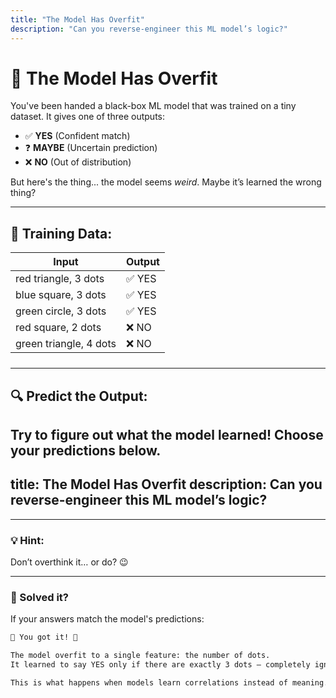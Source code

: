 ```yaml
---
title: "The Model Has Overfit"
description: "Can you reverse-engineer this ML model’s logic?"
---
```


# 🤖 The Model Has Overfit

You've been handed a black-box ML model that was trained on a tiny dataset.
It gives one of three outputs:
- ✅ **YES** (Confident match)
- ❓ **MAYBE** (Uncertain prediction)
- ❌ **NO** (Out of distribution)

But here's the thing... the model seems *weird*. Maybe it’s learned the wrong thing?

---

## 🧪 Training Data:

| Input                     | Output |
|--------------------------|--------|
| red triangle, 3 dots     | ✅ YES |
| blue square, 3 dots      | ✅ YES |
| green circle, 3 dots     | ✅ YES |
| red square, 2 dots       | ❌ NO  |
| green triangle, 4 dots   | ❌ NO  |

---

## 🔍 Predict the Output:
Try to figure out what the model learned! Choose your predictions below.
---
title: The Model Has Overfit
description: Can you reverse-engineer this ML model’s logic?
---

<script setup>
import OverfitRiddle from './.vitepress/components/OverfitRiddle.vue'
</script>

<ClientOnly>
  <OverfitRiddle />
</ClientOnly>

---

### 💡 Hint:
Don’t overthink it… or do? 😉

---

### 🧠 Solved it?
If your answers match the model's predictions:

```txt
🎉 You got it! 🎉

The model overfit to a single feature: the number of dots.
It learned to say YES only if there are exactly 3 dots — completely ignoring shape and color.

This is what happens when models learn correlations instead of meaning.
```

<style scoped>
table {
  font-size: 1rem;
  margin-bottom: 1.5rem;
}
</style>
